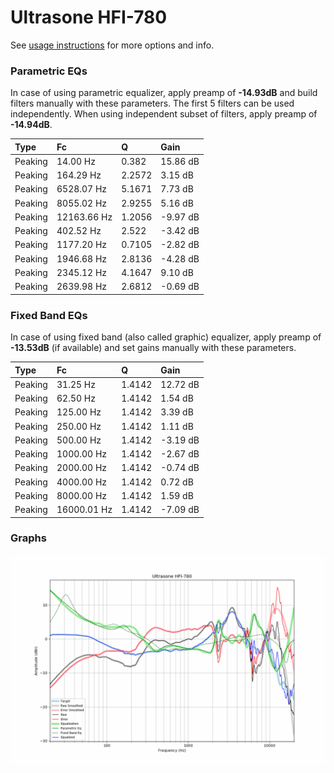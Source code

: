 # Ultrasone HFI-780
See [usage instructions](https://github.com/jaakkopasanen/AutoEq#usage) for more options and info.

### Parametric EQs
In case of using parametric equalizer, apply preamp of **-14.93dB** and build filters manually
with these parameters. The first 5 filters can be used independently.
When using independent subset of filters, apply preamp of **-14.94dB**.

| Type    | Fc          |      Q | Gain     |
|:--------|:------------|:-------|:---------|
| Peaking | 14.00 Hz    | 0.382  | 15.86 dB |
| Peaking | 164.29 Hz   | 2.2572 | 3.15 dB  |
| Peaking | 6528.07 Hz  | 5.1671 | 7.73 dB  |
| Peaking | 8055.02 Hz  | 2.9255 | 5.16 dB  |
| Peaking | 12163.66 Hz | 1.2056 | -9.97 dB |
| Peaking | 402.52 Hz   | 2.522  | -3.42 dB |
| Peaking | 1177.20 Hz  | 0.7105 | -2.82 dB |
| Peaking | 1946.68 Hz  | 2.8136 | -4.28 dB |
| Peaking | 2345.12 Hz  | 4.1647 | 9.10 dB  |
| Peaking | 2639.98 Hz  | 2.6812 | -0.69 dB |

### Fixed Band EQs
In case of using fixed band (also called graphic) equalizer, apply preamp of **-13.53dB**
(if available) and set gains manually with these parameters.

| Type    | Fc          |      Q | Gain     |
|:--------|:------------|:-------|:---------|
| Peaking | 31.25 Hz    | 1.4142 | 12.72 dB |
| Peaking | 62.50 Hz    | 1.4142 | 1.54 dB  |
| Peaking | 125.00 Hz   | 1.4142 | 3.39 dB  |
| Peaking | 250.00 Hz   | 1.4142 | 1.11 dB  |
| Peaking | 500.00 Hz   | 1.4142 | -3.19 dB |
| Peaking | 1000.00 Hz  | 1.4142 | -2.67 dB |
| Peaking | 2000.00 Hz  | 1.4142 | -0.74 dB |
| Peaking | 4000.00 Hz  | 1.4142 | 0.72 dB  |
| Peaking | 8000.00 Hz  | 1.4142 | 1.59 dB  |
| Peaking | 16000.01 Hz | 1.4142 | -7.09 dB |

### Graphs
![](./Ultrasone%20HFI-780.png)